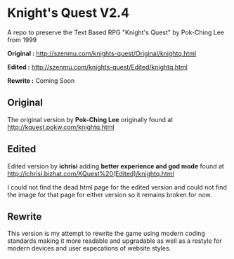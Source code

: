 # Knight's Quest V2.4
A repo to preserve the Text Based RPG "Knight's Quest" by Pok-Ching Lee from 1999
 
**Original :**
http://szenmu.com/knights-quest/Original/knightq.html

**Edited :**
http://szenmu.com/knights-quest/Edited/knightq.html

**Rewrite :**
Coming Soon

## __Original__
The original version by **Pok-Ching Lee** originally found at http://kquest.pokw.com/knightq.html

## __Edited__
Edited version by **ichrisi** adding **better experience and god mode** found at http://ichrisi.bizhat.com/KQuest%20(Edited)/knightq.html

I could not find the dead.html page for the edited version and could not find the image for that page for either version so it remains broken for now.

## __Rewrite__
This version is my attempt to rewrite the game using modern coding standards making it more readable and upgradable as well as a restyle for modern devices and user expecations of website styles. 
